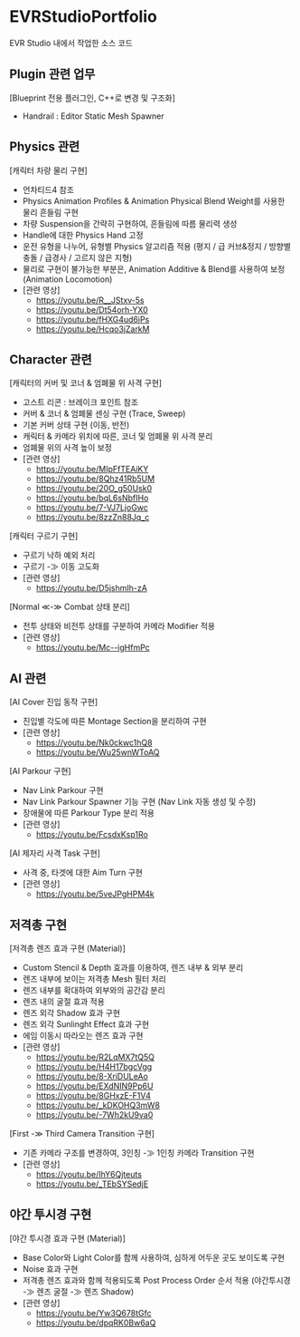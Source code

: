 # EVRStudioPortfolio
EVR Studio 내에서 작업한 소스 코드


## Plugin 관련 업무
[Blueprint 전용 플러그인, C++로 변경 및 구조화]
- Handrail : Editor Static Mesh Spawner

## Physics 관련
[캐릭터 차량 물리 구현]
- 언차티드4 참조
- Physics Animation Profiles & Animation Physical Blend Weight를 사용한 물리 흔들림 구현
- 차량 Suspension을 간략히 구현하여, 흔들림에 따름 물리력 생성
- Handle에 대한 Physics Hand 고정
- 운전 유형을 나누어, 유형별 Physics 알고리즘 적용 (평지 / 급 커브&정지 / 방향별 충돌 / 급경사 / 고르지 않은 지형)
- 물리로 구현이 불가능한 부분은, Animation Additive & Blend를 사용하여 보정 (Animation Locomotion)
- [관련 영상]
  - https://youtu.be/R__JStxv-5s
  - https://youtu.be/Dt54orh-YX0
  - https://youtu.be/fHXG4ud6iPs
  - https://youtu.be/Hcqo3jZarkM


## Character 관련
[캐릭터의 커버 및 코너 & 엄폐물 위 사격 구현]
- 고스트 리콘 : 브레이크 포인트 참조
- 커버 & 코너 & 엄폐물 센싱 구현 (Trace, Sweep)
- 기본 커버 상태 구현 (이동, 반전)
- 캐릭터 & 카메라 위치에 따른, 코너 및 엄폐물 위 사격 분리
- 엄폐물 위의 사격 높이 보정
- [관련 영상]
  - https://youtu.be/MIpFfTEAiKY
  - https://youtu.be/8Qhz41Rb5UM
  - https://youtu.be/20O_g50Usk0
  - https://youtu.be/bqL6sNbfIHo
  - https://youtu.be/7-VJ7LjoGwc
  - https://youtu.be/8zzZn88Jq_c

[캐릭터 구르기 구현]
- 구르기 낙하 예외 처리
- 구르기 -≫ 이동 고도화
- [관련 영상]
  - https://youtu.be/D5jshmIh-zA

[Normal ≪-≫ Combat 상태 분리]
- 전투 상태와 비전투 상태를 구분하여 카메라 Modifier 적용
- [관련 영상]
  - https://youtu.be/Mc--igHfmPc


## AI 관련
[AI Cover 진입 동작 구현]
- 진입별 각도에 따른 Montage Section을 분리하여 구현
- [관련 영상]
  - https://youtu.be/Nk0ckwc1hQ8
  - https://youtu.be/Wu25wnWToAQ

[AI Parkour 구현]
- Nav Link Parkour 구현
- Nav Link Parkour Spawner 기능 구현 (Nav Link 자동 생성 및 수정)
- 장애물에 따른 Parkour Type 분리 적용
- [관련 영상]
  - https://youtu.be/FcsdxKsp1Ro

[AI 제자리 사격 Task 구현]
- 사격 중, 타겟에 대한 Aim Turn 구현
- [관련 영상]
  - https://youtu.be/5veJPgHPM4k


## 저격총 구현
[저격총 렌즈 효과 구현 (Material)]
- Custom Stencil & Depth 효과를 이용하여, 렌즈 내부 & 외부 분리
- 렌즈 내부에 보이는 저격총 Mesh 필터 처리
- 렌즈 내부를 확대하여 외부와의 공간감 분리
- 렌즈 내의 굴절 효과 적용
- 렌즈 외각 Shadow 효과 구현
- 렌즈 외각 Sunlinght Effect 효과 구현
- 에임 이동시 따라오는 렌즈 효과 구현
- [관련 영상]
  - https://youtu.be/R2LqMX7tQ5Q
  - https://youtu.be/H4H17bgcVgg
  - https://youtu.be/8-XriDULeAo
  - https://youtu.be/EXdNIN9Pp6U
  - https://youtu.be/8GHxzE-F1V4
  - https://youtu.be/_kDKOHQ3mW8
  - https://youtu.be/-7Wh2kU9va0

[First -≫ Third Camera Transition 구현]
- 기존 카메라 구조를 변경하여, 3인칭 -≫ 1인칭 카메라 Transition 구현
- [관련 영상]
  - https://youtu.be/IhY6Qjteuts
  - https://youtu.be/_TEbSYSedjE


## 야간 투시경 구현
[야간 투시경 효과 구현 (Material)]
- Base Color와 Light Color를 함께 사용하여, 심하게 어두운 곳도 보이도록 구현
- Noise 효과 구현
- 저격총 렌즈 효과와 함께 적용되도록 Post Process Order 순서 적용 (야간투시경 -≫ 렌즈 굴절 -≫ 렌즈 Shadow)
- [관련 영상]
  - https://youtu.be/Yw3Q678tGfc
  - https://youtu.be/dpqRK0Bw6aQ
